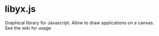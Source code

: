 # libyx.js
Graphical library for Javascript. Allow to draw applications on a canvas.  
See the wiki for usage

## 